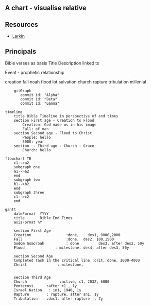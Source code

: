 

## A chart - visualise relative

## Resources

- [Larkin](https://www.blueletterbible.org/images/larkin/)

## Principals


Bible verses as basis
Title
Description 
linked to

Event - prophetic relationship

creation
fall
noah flood
lot
salvation
church
rapture
tribulation
millenial

```mermaid
    gitGraph
       commit id: "Alpha"
       commit id: "Beta"
       commit id: "Gamma"

```

```mermaid
timeline
    title Bible Timeline in perspective of end times
    section First age - Creation to Flood
        Creation: God made us in his image
        Fall: of man
    section Second age - Flood to Christ
        People: hello
        5000: year 
    section  - Third age - Church - Grace
        Church: hello

```

```mermaid
flowchart TB
    c1-->a2
    subgraph one
    a1-->a2
    end
    subgraph two
    b1-->b2
    end
    subgraph three
    c1-->c2
    end
```


```mermaid
gantt
    dateFormat  YYYY
    title       Bible End Times
    axisFormat %Y

    section First Age
    Creation                :done,    des1, 0000,2000
    Fall                    :done,  des2, 100,1500
    Sodom Gomoroah          : done         des3, after des2, 50y
    Flood              : milestone, des4, after des3, 50y

    section Second Age
    Completed task in the critical line :crit, done, 2000-4000
    Christ              : milestone,  


    section Third Age
    Church               :active, c1, 2032, 6000
    Pentecost      :after c1 , 1y
    Israel Nation   : in1, 1948, 1y
    Rapture        : rapture, after an1, 1y
    Tribulation    :doc1, after rapture  , 7y

```



